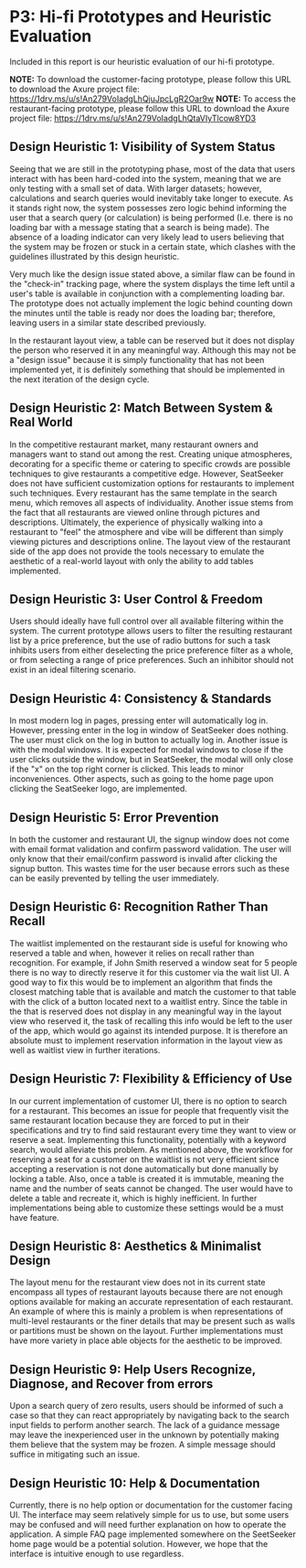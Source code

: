 # P3: Hi-fi Prototypes and Heuristic Evaluation
Included in this report is our heuristic evaluation of our hi-fi prototype.

**NOTE:** To download the customer-facing prototype, please follow this URL to download the Axure project file: https://1drv.ms/u/s!An279VoIadgLhQjuJpcLgR2Oar9w
**NOTE:** To access the restaurant-facing prototype, please follow this URL to download the Axure project file: https://1drv.ms/u/s!An279VoIadgLhQtaVIyTlcow8YD3

## Design Heuristic 1: Visibility of System Status
Seeing that we are still in the prototyping phase, most of the data that users interact with has been hard-coded into the system, 
meaning that we are only testing with a small set of data. With larger datasets; however, calculations and search queries would 
inevitably take longer to execute. As it stands right now, the system possesses zero logic behind informing the user that a 
search query (or calculation) is being performed (I.e. there is no loading bar with a message stating that a search is being made). 
The absence of a loading indicator can very likely lead to users believing that the system may be frozen or stuck in a certain 
state, which clashes with the guidelines illustrated by this design heuristic. 

Very much like the design issue stated above, a similar flaw can be found in the "check-in" tracking page, where the system 
displays the time left until a user's table is available in conjunction with a complementing loading bar. The prototype does not 
actually implement the logic behind counting down the minutes until the table is ready nor does the loading bar; therefore, 
leaving users in a similar state described previously. 

In the restaurant layout view, a table can be reserved but it does not display the person who reserved it in any meaningful way. 
Although this may not be a "design issue" because it is simply functionality that has not been implemented yet, it is definitely 
something that should be implemented in the next iteration of the design cycle.

## Design Heuristic 2: Match Between System & Real World
In the competitive restaurant market, many restaurant owners and managers want to stand out among the rest. Creating unique 
atmospheres, decorating for a specific theme or catering to specific crowds are possible techniques to give restaurants a 
competitive edge. However, SeatSeeker does not have sufficient customization options for restaurants to implement such techniques. 
Every restaurant has the same template in the search menu, which removes all aspects of individuality. Another issue stems from 
the fact that all restaurants are viewed online through pictures and descriptions. Ultimately, the experience of physically 
walking into a restaurant to "feel" the atmosphere and vibe will be different than simply viewing pictures and descriptions online. 
The layout view of the restaurant side of the app does not provide the tools necessary to emulate the aesthetic of a real-world 
layout with only the ability to add tables implemented. 

## Design Heuristic 3: User Control & Freedom
Users should ideally have full control over all available filtering within the system. The current prototype allows users to filter 
the resulting restaurant list by a price preference, but the use of radio buttons for such a task inhibits users from either 
deselecting the price preference filter as a whole, or from selecting a range of price preferences. Such an inhibitor should not 
exist in an ideal filtering scenario. 

## Design Heuristic 4: Consistency & Standards
In most modern log in pages, pressing enter will automatically log in. However, pressing enter in the log in window of SeatSeeker 
does nothing. The user must click on the log in button to actually log in. Another issue is with the modal windows. It is expected 
for modal windows to close if the user clicks outside the window, but in SeatSeeker, the modal will only close if the "x" on the 
top right corner is clicked. This leads to minor inconveniences. Other aspects, such as going to the home page upon clicking the 
SeatSeeker logo, are implemented. 

## Design Heuristic 5: Error Prevention
In both the customer and restaurant UI, the signup window does not come with email format validation and confirm password 
validation. The user will only know that their email/confirm password is invalid after clicking the signup button. This wastes 
time for the user because errors such as these can be easily prevented by telling the user immediately.

## Design Heuristic 6: Recognition Rather Than Recall
The waitlist implemented on the restaurant side is useful for knowing who reserved a table and when, however it relies on recall 
rather than recognition. For example, if John Smith reserved a window seat for 5 people there is no way to directly reserve it 
for this customer via the wait list UI. A good way to fix this would be to implement an algorithm that finds the closest matching 
table that is available and match the customer to that table with the click of a button located next to a waitlist entry. Since 
the table in the that is reserved does not display in any meaningful way in the layout view who reserved it, the task of recalling 
this info would be left to the user of the app, which would go against its intended purpose. It is therefore an absolute must to 
implement reservation information in the layout view as well as waitlist view in further iterations.

## Design Heuristic 7: Flexibility & Efficiency of Use
In our current implementation of customer UI, there is no option to search for a restaurant. This becomes an issue for people that 
frequently visit the same restaurant location because they are forced to put in their specifications and try to find said 
restaurant every time they want to view or reserve a seat. Implementing this functionality, potentially with a keyword search, 
would alleviate this problem. As mentioned above, the workflow for reserving a seat for a customer on the waitlist is not very 
efficient since accepting a reservation is not done automatically but done manually by locking a table. Also, once a table is 
created it is immutable, meaning the name and the number of seats cannot be changed. The user would have to delete a table and 
recreate it, which is highly inefficient. In further implementations being able to customize these settings would be a must have 
feature.

## Design Heuristic 8: Aesthetics & Minimalist Design
The layout menu for the restaurant view does not in its current state encompass all types of restaurant layouts because there are 
not enough options available for making an accurate representation of each restaurant. An example of where this is mainly a 
problem is when representations of multi-level restaurants or the finer details that may be present such as walls or partitions 
must be shown on the layout. Further implementations must have more variety in place able objects for the aesthetic to be improved.  

## Design Heuristic 9: Help Users Recognize, Diagnose, and Recover from errors
Upon a search query of zero results, users should be informed of such a case so that they can react appropriately by navigating 
back to the search input fields to perform another search. The lack of a guidance message may leave the inexperienced user in the 
unknown by potentially making them believe that the system may be frozen. A simple message should suffice in mitigating such an 
issue.

## Design Heuristic 10: Help & Documentation
Currently, there is no help option or documentation for the customer facing UI. The interface may seem relatively simple for us to 
use, but some users may be confused and will need further explanation on how to operate the application. A simple FAQ page 
implemented somewhere on the SeetSeeker home page would be a potential solution. However, we hope that the interface is intuitive 
enough to use regardless.